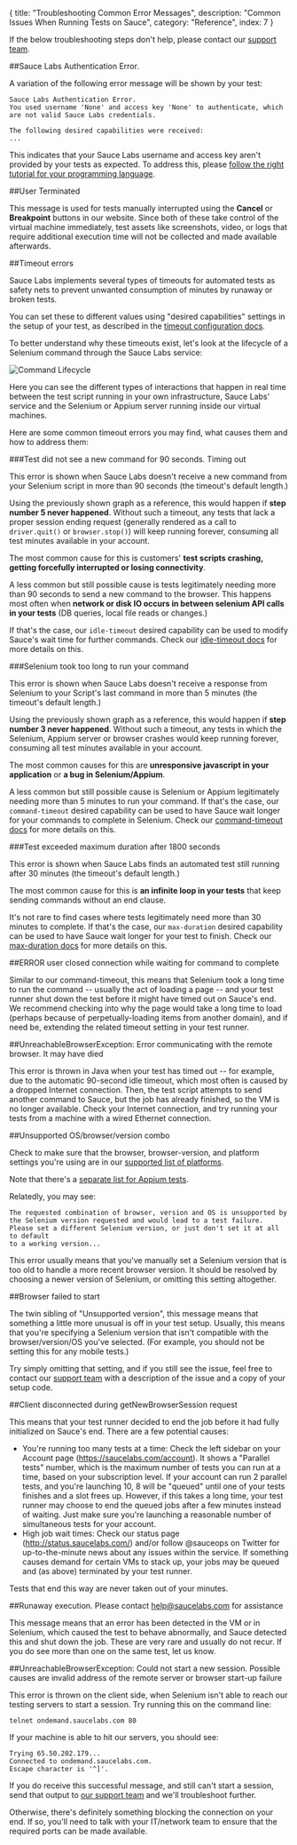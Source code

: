 {
  title: "Troubleshooting Common Error Messages",
  description: "Common Issues When Running Tests on Sauce",
  category: "Reference",
  index: 7
}

If the below troubleshooting steps don't help, please contact our
[support team](mailto:help@saucelabs.com).


##Sauce Labs Authentication Error.

A variation of the following error message will be shown by your test:
```
Sauce Labs Authentication Error.
You used username 'None' and access key 'None' to authenticate, which are not valid Sauce Labs credentials.

The following desired capabilities were received:
...
```

This indicates that your Sauce Labs username and access key aren't provided by
your tests as expected. To address this, please [follow the right tutorial for
your programming language](https://docs.saucelabs.com/).

##User Terminated

This message is used for tests manually interrupted using the **Cancel** or
**Breakpoint** buttons in our website. Since both of these take control of
the virtual machine immediately, test assets like screenshots, video, or logs
that require additional execution time will not be collected and made
available afterwards.


##Timeout errors

Sauce Labs implements several types of timeouts for automated tests as safety
nets to prevent unwanted consumption of minutes by runaway or broken tests.

You can set these to different values using "desired capabilities" settings in
the setup of your test, as described in the
[timeout configuration docs](https://saucelabs.com/docs/additional-config#timeouts).

To better understand why these timeouts exist, let's look at the lifecycle of
a Selenium command through the Sauce Labs service:

![Command Lifecycle](/images/reference/common_errors/selenium-command-lifecycle.png)

Here you can see the different types of interactions that happen in real time
between the test script running in your own infrastructure, Sauce Labs' service
and the Selenium or Appium server running inside our virtual machines.

Here are some common timeout errors you may find, what causes them and how to
address them:


###Test did not see a new command for 90 seconds. Timing out

This error is shown when Sauce Labs doesn't receive a new command from your
Selenium script in more than 90 seconds (the timeout's default length.)

Using the previously shown graph as a reference, this would happen if **step
number 5 never happened**. Without such a timeout, any tests that lack a proper
session ending request (generally rendered as a call to `driver.quit()` or
`browser.stop()`) will keep running forever, consuming all test minutes
available in your account.

The most common cause for this is customers' **test scripts crashing, getting
forcefully interrupted or losing connectivity**.

A less common but still possible cause is tests legitimately needing more than
90 seconds to send a new command to the browser. This happens most often when
**network or disk IO occurs in between selenium API calls in your tests** (DB
queries, local file reads or changes.)

If that's the case, our `idle-timeout` desired capability can be used to modify
Sauce's wait time for further commands. Check our
[idle-timeout docs](https://docs.saucelabs.com/reference/test-configuration/#idle-test-timeout)
for more details on this.


###Selenium took too long to run your command

This error is shown when Sauce Labs doesn't receive a response from Selenium to
your Script's last command in more than 5 minutes (the timeout's default length.)

Using the previously shown graph as a reference, this would happen if **step
number 3 never happened**. Without such a timeout, any tests in which the
Selenium, Appium server or browser crashes would keep running forever,
consuming all test minutes available in your account.

The most common causes for this are **unresponsive javascript in your
application** or **a bug in Selenium/Appium**.

A less common but still possible cause is Selenium or Appium legitimately
needing more than 5 minutes to run your command. If that's the case, our
`command-timeout` desired capability can be used to have Sauce wait longer for
your commands to complete in Selenium. Check our
[command-timeout docs](https://docs.saucelabs.com/reference/test-configuration/#command-timeout)
for more details on this.


###Test exceeded maximum duration after 1800 seconds

This error is shown when Sauce Labs finds an automated test still running after
30 minutes (the timeout's default length.)

The most common cause for this is **an infinite loop in your tests** that keep
sending commands without an end clause.

It's not rare to find cases where tests legitimately need more than 30 minutes
to complete. If that's the case, our `max-duration` desired capability can be
used to have Sauce wait longer for your test to finish. Check our
[max-duration docs](https://docs.saucelabs.com/reference/test-configuration/#maximum-test-duration)
for more details on this.


##ERROR user closed connection while waiting for command to complete

Similar to our command-timeout, this means that Selenium took a long time to run
the command -- usually the act of loading a page -- and your test runner shut
down the test before it might have timed out on Sauce's end. We recommend
checking into why the page would take a long time to load (perhaps because of
perpetually-loading items from another domain), and if need be, extending the
related timeout setting in your test runner.


##UnreachableBrowserException: Error communicating with the remote browser. It may have died

This error is thrown in Java when your test has timed out -- for example, due to
the automatic 90-second idle timeout, which most often is caused by a dropped
Internet connection. Then, the test script attempts to send another command to
Sauce, but the job has already finished, so the VM is no longer available. Check
your Internet connection, and try running your tests from a machine with a wired
Ethernet connection.


##Unsupported OS/browser/version combo

Check to make sure that the browser, browser-version, and platform settings
you're using are in our
[supported list of platforms](https://saucelabs.com/docs/platforms).

Note that there's a
[separate list for Appium tests](https://saucelabs.com/docs/platforms/appium).

Relatedly, you may see:

```
The requested combination of browser, version and OS is unsupported by the Selenium version requested and would lead to a test failure.
Please set a different Selenium version, or just don't set it at all to default
to a working version...
```

This error usually means that you've manually set a Selenium version that is too
old to handle a more recent browser version. It should be resolved by choosing
a newer version of Selenium, or omitting this setting altogether.


##Browser failed to start

The twin sibling of "Unsupported version", this message means that something
a little more unusual is off in your test setup. Usually, this means that you're
specifying a Selenium version that isn't compatible with the browser/version/OS
you've selected. (For example, you should not be setting this for any mobile
tests.)

Try simply omitting that setting, and if you still see the issue, feel free to
contact our [support team](mailto:help@saucelabs.com) with a description of the
issue and a copy of your setup code.


##Client disconnected during getNewBrowserSession request

This means that your test runner decided to end the job before it had fully
initialized on Sauce's end. There are a few potential causes:
* You're running too many tests at a time: Check the left sidebar on your
  Account page (https://saucelabs.com/account). It shows a "Parallel tests"
  number, which is the maximum number of tests you can run at a time, based on
  your subscription level. If your account can run 2 parallel tests, and you're
  launching 10, 8 will be "queued" until one of your tests finishes and a slot
  frees up. However, if this takes a long time, your test runner may choose to
  end the queued jobs after a few minutes instead of waiting. Just make sure
  you're launching a reasonable number of simultaneous tests for your account.
* High job wait times: Check our status page (http://status.saucelabs.com/)
  and/or follow @sauceops on Twitter for up-to-the-minute news about any issues
  within the service. If something causes demand for certain VMs to stack up,
  your jobs may be queued and (as above) terminated by your test runner.

Tests that end this way are never taken out of your minutes.


##Runaway execution. Please contact help@saucelabs.com for assistance

This message means that an error has been detected in the VM or in Selenium,
which caused the test to behave abnormally, and Sauce detected this and shut
down the job. These are very rare and usually do not recur. If you do see more
than one on the same test, let us know.


##UnreachableBrowserException: Could not start a new session. Possible causes are invalid address of the remote server or browser start-up failure

This error is thrown on the client side, when Selenium isn't able to reach our
testing servers to start a session. Try running this on the command line:
```
telnet ondemand.saucelabs.com 80
```

If your machine is able to hit our servers, you should see:
```
Trying 65.50.202.179...
Connected to ondemand.saucelabs.com.
Escape character is '^]'.
```

If you do receive this successful message, and still can't start a session, send
that output to [our support team](mailto:help@saucelabs.com) and we'll troubleshoot
further.

Otherwise, there's definitely something blocking the connection on your end. If
so, you'll need to talk with your IT/network team to ensure that the required
ports can be made available.
